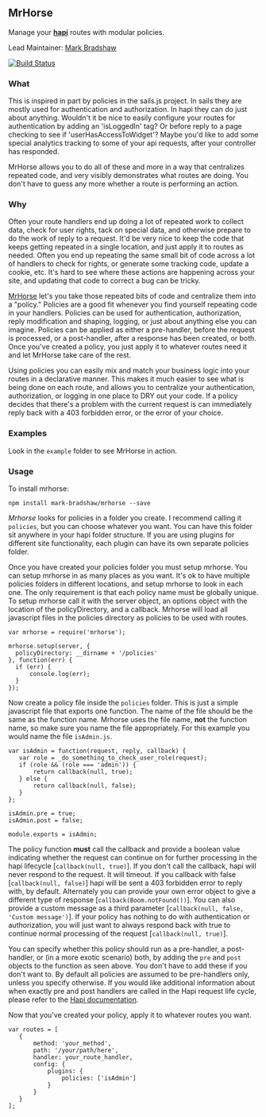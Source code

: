 ## MrHorse

Manage your [**hapi**](https://github.com/hapijs/hapi) routes with modular policies.

Lead Maintainer: [Mark Bradshaw](https://github.com/mark-bradshaw)

[![Build Status](https://travis-ci.org/mark-bradshaw/mrhorse.svg?branch=master)](https://travis-ci.org/mark-bradshaw/mrhorse)

### What

This is inspired in part by policies in the sails.js project.  In sails they are mostly used for authentication and authorization.  In hapi they can do just about anything.  Wouldn't it be nice to easily configure your routes for authentication by adding an 'isLoggedIn' tag?  Or before reply to a page checking to see if 'userHasAccessToWidget'?  Maybe you'd like to add some special analytics tracking to some of your api requests, after your controller has responded.

MrHorse allows you to do all of these and more in a way that centralizes repeated code, and very visibly demonstrates what routes are doing.  You don't have to guess any more whether a route is performing an action.

### Why

Often your route handlers end up doing a lot of repeated work to collect data, check for user rights, tack on special data, and otherwise prepare to do the work of reply to a request.  It'd be very nice to keep the code that keeps getting repeated in a single location, and just apply it to routes as needed. Often you end up repeating the same small bit of code across a lot of handlers to check for rights, or generate some tracking code, update a cookie, etc.  It's hard to see where these actions are happening across your site, and updating that code to correct a bug can be tricky.

[MrHorse](https://github.com/mark-bradshaw/mrhorse) let's you take those repeated bits of code and centralize them into a "policy."  Policies are a good fit whenever you find yourself repeating code in your handlers.  Policies can be used for authentication, authorization, reply modification and shaping, logging, or just about anything else you can imagine.  Policies can be applied as either a pre-handler, before the request is processed, or a post-handler, after a response has been created, or both.  Once you've created a policy, you just apply it to whatever routes need it and let MrHorse take care of the rest.

Using policies you can easily mix and match your business logic into your routes in a declarative manner.  This makes it much easier to see what is being done on each route, and allows you to centralize your authentication, authorization, or logging in one place to DRY out your code.  If a policy decides that there's a problem with the current request is can immediately reply back with a 403 forbidden error, or the error of your choice.

### Examples

Look in the `example` folder to see MrHorse in action.

### Usage

To install mrhorse:

```
npm install mark-bradshaw/mrhorse --save
```

*Mrhorse* looks for policies in a folder you create.  I recommend calling it `policies`, but you can choose whatever you want.  You can have this folder sit anywhere in your hapi folder structure.  If you are using plugins for different site functionality, each plugin can have its own separate policies folder.

Once you have created your policies folder you must setup mrhorse.  You can setup mrhorse in as many places as you want.  It's ok to have multiple policies folders in different locations, and setup mrhorse to look in each one.  The only requirement is that each policy name must be globally unique.  To setup mrhorse call it with the server object, an options object with the location of the policyDirectory, and a callback.  Mrhorse will load all javascript files in the policies directory as policies to be used with routes.

```
var mrhorse = require('mrhorse');

mrhorse.setup(server, {
  policyDirectory: __dirname + '/policies'
}, function(err) {
  if (err) {
      console.log(err);
  }
});
```

Now create a policy file inside the `policies` folder.  This is just a simple javascript file that exports one function.  The name of the file should be the same as the function name.  Mrhorse uses the file name, **not** the function name, so make sure you name the file appropriately.  For this example you would name the file `isAdmin.js`.

```
var isAdmin = function(request, reply, callback) {
   var role = _do_something_to_check_user_role(request);
   if (role && (role === 'admin')) {
       return callback(null, true);
   } else {
       return callback(null, false);
   }
};

isAdmin.pre = true;
isAdmin.post = false;

module.exports = isAdmin;
```

The policy function **must** call the callback and provide a boolean value indicating whether the request can continue on for further processing in the hapi lifecycle [`callback(null, true)`].  If you don't call the callback, hapi will never respond to the request.  It will timeout.  If you callback with false [`callback(null, false)`] hapi will be sent a 403 forbidden error to reply with, by default.  Alternately you can provide your own error object to give a different type of response [`callback(Boom.notFound())`].  You can also provide a custom message as a third parameter [`callback(null, false, 'Custom message')`].  If your policy has nothing to do with authentication or authorization, you will just want to always respond back with true to continue normal processing of the request [`callback(null, true)`].

You can specify whether this policy should run as a pre-handler, a post-handler, or (in a more exotic scenario) both, by adding the `pre` and `post` objects to the function as seen above.  You don't have to add these if you don't want to.  By default all policies are assumed to be pre-handlers only, unless you specify otherwise.  If you would like additional information about when exactly pre and post handlers are called in the Hapi request life cycle, please refer to the [Hapi documentation](https://github.com/hapijs/hapi/blob/master/docs/Reference.md#request-lifecycle).

Now that you've created your policy, apply it to whatever routes you want.

```
var routes = [
   {
       method: 'your_method',
       path: '/your/path/here',
       handler: your_route_handler,
       config: {
           plugins: {
               policies: ['isAdmin']
           }
       }
   }
];
```
